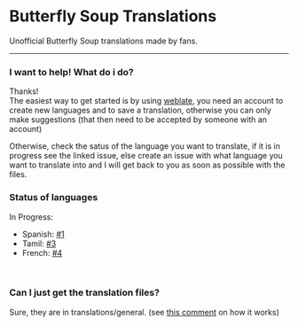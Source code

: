 # Butterfly Soup Translations
Unofficial Butterfly Soup translations made by fans.

---

### I want to help! What do i do?
Thanks!  
The easiest way to get started is by using [weblate](https://littleroot.net/weblate/projects/butterfly-soup/translations/), you need an account to create new languages and to save a translation, otherwise you can only make suggestions (that then need to be accepted by someone with an account)

Otherwise, check the satus of the language you want to translate, if it is in progress see the linked issue, else create an issue with what language you want to translate into and I will get back to you as soon as possible with the files.


### Status of languages
In Progress:
* Spanish: [#1](https://github.com/hackerncoder/butterfly-soup_translations/issues/1)
* Tamil: [#3](https://github.com/hackerncoder/butterfly-soup_translations/issues/3)
* French: [#4](https://github.com/hackerncoder/butterfly-soup_translations/issues/4)

&nbsp;

### Can I just get the translation files?
Sure, they are in translations/general. (see [this comment](https://github.com/hackerncoder/butterfly-soup_translations/issues/4#issuecomment-789272431) on how it works)
